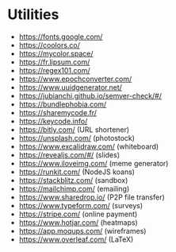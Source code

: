 # Utilities

- https://fonts.google.com/
- https://coolors.co/
- https://mycolor.space/
- https://fr.lipsum.com/
- https://regex101.com/
- https://www.epochconverter.com/
- https://www.uuidgenerator.net/
- https://jubianchi.github.io/semver-check/#/
- https://bundlephobia.com/
- https://sharemycode.fr/
- https://keycode.info/
- https://bitly.com/ (URL shortener)
- https://unsplash.com/ (photostock)
- https://www.excalidraw.com/ (whiteboard)
- https://revealjs.com/#/ (slides)
- https://www.iloveimg.com/ (meme generator)
- https://runkit.com/ (NodeJS koans)
- https://stackblitz.com/ (sandbox)
- https://mailchimp.com/ (emailing)
- https://www.sharedrop.io/ (P2P file transfer)
- https://www.typeform.com/ (surveys)
- https://stripe.com/ (online payment)
- https://www.hotjar.com/ (heatmaps)
- https://app.moqups.com/ (wireframes)
- https://www.overleaf.com/ (LaTeX)
